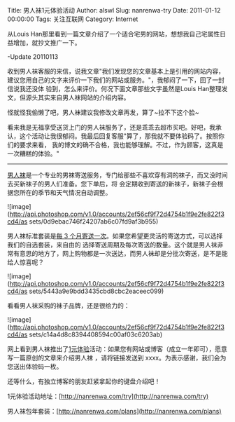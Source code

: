 Title: 男人袜1元体验活动
Author: alswl
Slug: nanrenwa-try
Date: 2011-01-12 00:00:00
Tags: 关注互联网
Category: Internet

从Louis Han那里看到一篇文章介绍了一个适合宅男的网站，想想我自己宅属性日益增加，就抄文推广一下。

-Update 20110113

收到男人袜客服的来信，说我文章"我们发现您的文章基本上是引用的网站内容，建议您用自己的文字来评价一下我们的网站或服务。"，我郁闷了一下，回了一封信说我还没体
验到，怎么来评价。何况下面文章那些文字虽然是Louis Han整理发文，但源头其实来自男人袜网站的介绍内容。

怪就怪我偷懒了吧，男人袜建议我修改文章再发，算了~拉不下这个脸~

看来我是无福享受送货上门的男人袜服务了，还是乖乖去超市买吧。好吧，我承认，这个活动让我很郁闷。我最后回复客服"算了，那我就不要体验码了。按照你们的要求来看，
我的博文的确不合格，我也能够理解。不过，作为顾客，这真是一次糟糕的体验。"

* * *

[男人袜](http://nanrenwa.com/)是一个专业的男袜寄送服务，专门给那些不喜欢穿有洞的袜子，而又没时间去买新袜子的男人们准备。您下单后，将
会定期收到寄送的新袜子，新袜子会根据您所在的季节和天气情况自动调整。

![image](http://api.photoshop.com/v1.0/accounts/2ef56cf9f72d4754b1f9e2fe822f3cd4/as
sets/0d9ebac746f24207ab6c07fd9af3b955)

男人袜标准套装是[每 3 个月寄送一次](http://nanrenwa.com/plans)。如果您希望更灵活的寄送方式，可以选择我们的自选套装，来自由的
选择寄送周期及每次寄送的数量。这个就是男人袜非常有意思的地方了，网上购物都是一次送达，而男人袜却是分批次寄送，是不是能给人惊喜呢？

![image](http://api.photoshop.com/v1.0/accounts/2ef56cf9f72d4754b1f9e2fe822f3cd4/as
sets/5443a9e9bdd3435cbd8cbc2eaceec099)

看看男人袜采购的袜子品牌，还是很给力的：

![image](http://api.photoshop.com/v1.0/accounts/2ef56cf9f72d4754b1f9e2fe822f3cd4/as
sets/c14a4d8c8394408594c00af03c6203ab)

网上看到男人袜推出了[1元体验](http://nanrenwa.com/try)活动：如果您有网站或博客（成立一年即可），愿意写一篇原创的文章来介绍男人袜
，请将链接发送到 xxxx。为表示感谢，我们会为您送出体验码一枚。

还等什么，有独立博客的朋友赶紧拿起你的键盘介绍吧！

1元体验活动地址：[http://nanrenwa.com/try](http://nanrenwa.com/try)

男人袜包年套装：[http://nanrenwa.com/plans](http://nanrenwa.com/plans)

